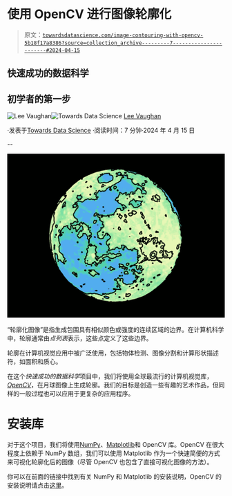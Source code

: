 # 使用 OpenCV 进行图像轮廓化

> 原文：[`towardsdatascience.com/image-contouring-with-opencv-5b18f17a8386?source=collection_archive---------7-----------------------#2024-04-15`](https://towardsdatascience.com/image-contouring-with-opencv-5b18f17a8386?source=collection_archive---------7-----------------------#2024-04-15)

## 快速成功的数据科学

## 初学者的第一步

[](https://medium.com/@lee_vaughan?source=post_page---byline--5b18f17a8386--------------------------------)![Lee Vaughan](https://medium.com/@lee_vaughan?source=post_page---byline--5b18f17a8386--------------------------------)[](https://towardsdatascience.com/?source=post_page---byline--5b18f17a8386--------------------------------)![Towards Data Science](https://towardsdatascience.com/?source=post_page---byline--5b18f17a8386--------------------------------) [Lee Vaughan](https://medium.com/@lee_vaughan?source=post_page---byline--5b18f17a8386--------------------------------)

·发表于[Towards Data Science](https://towardsdatascience.com/?source=post_page---byline--5b18f17a8386--------------------------------) ·阅读时间：7 分钟·2024 年 4 月 15 日

--

![](img/5f14e915256fad9a82b4f3a482e98b03.png)

“轮廓化图像”是指生成包围具有相似颜色或强度的连续区域的边界。在计算机科学中，轮廓通常由*点列表*表示，这些点定义了这些边界。

轮廓在计算机视觉应用中被广泛使用，包括物体检测、图像分割和计算形状描述符，如面积和质心。

在这个*快速成功的数据科学*项目中，我们将使用全球最流行的计算机视觉库，[*OpenCV*](https://opencv.org/)，在月球图像上生成轮廓。我们的目标是创造一些有趣的艺术作品，但同样的一般过程也可以应用于更复杂的应用程序。

# 安装库

对于这个项目，我们将使用[NumPy](https://numpy.org/)、[Matplotlib](https://matplotlib.org/stable/users/installing/index.html)和 OpenCV 库。OpenCV 在很大程度上依赖于 NumPy 数组，我们可以使用 Matplotlib 作为一个快速简便的方式来可视化轮廓化后的图像（尽管 OpenCV 也包含了直接可视化图像的方法）。

你可以在前面的链接中找到有关 NumPy 和 Matplotlib 的安装说明，OpenCV 的安装说明请点击[这里](https://opencv.org/get-started/)。
